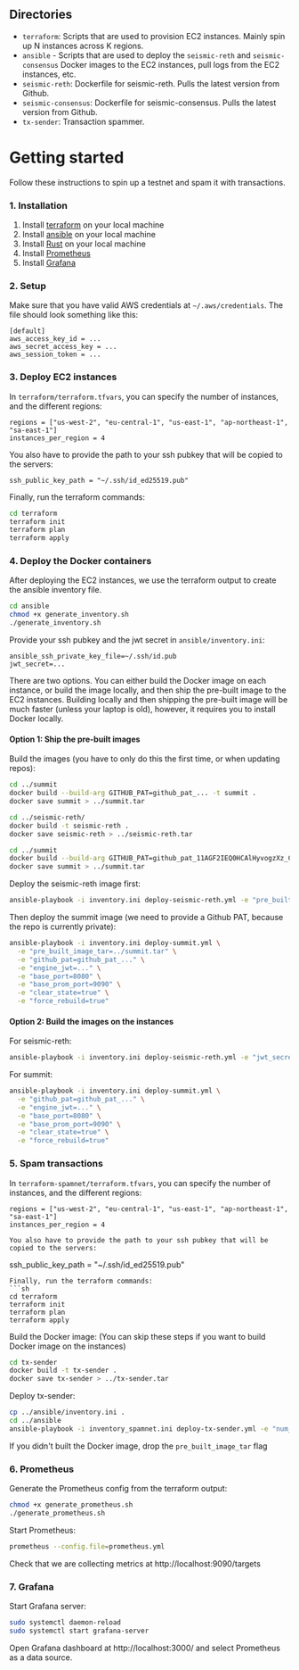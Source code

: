 ## Directories
- `terraform`: Scripts that are used to provision EC2 instances. Mainly spin up N instances across K regions.
-  `ansible` - Scripts that are used to deploy the `seismic-reth` and `seismic-consensus` Docker images to the EC2 instances, pull logs from the EC2 instances, etc.
- `seismic-reth`: Dockerfile for seismic-reth. Pulls the latest version from Github.
- `seismic-consensus`: Dockerfile for seismic-consensus. Pulls the latest version from Github.
- `tx-sender`: Transaction spammer. 

# Getting started
Follow these instructions to spin up a testnet and spam it with transactions.

### 1. Installation
1. Install [terraform](https://developer.hashicorp.com/terraform/installhttp:// "terraform") on your local machine 
2. Install [ansible](https://docs.ansible.com/ansible/latest/installation_guide/index.html "ansible") on your local machine
3. Install [Rust](https://rustup.rs/ "Rust") on your local machine
4. Install [Prometheus](https://prometheus.io/docs/prometheus/latest/getting_started/ "Prometheus")
5. Install [Grafana](https://grafana.com/docs/grafana/latest/setup-grafana/installation/ "Grafana")

### 2. Setup
Make sure that you have valid AWS credentials at `~/.aws/credentials`. The file should look something like this:
```
[default]
aws_access_key_id = ...
aws_secret_access_key = ...
aws_session_token = ...
```

### 3. Deploy EC2 instances
In `terraform/terraform.tfvars`, you can specify the number of instances, and the different regions:
```
regions = ["us-west-2", "eu-central-1", "us-east-1", "ap-northeast-1", "sa-east-1"]
instances_per_region = 4

```
You also have to provide the path to your ssh pubkey that will be copied to the servers:

```
ssh_public_key_path = "~/.ssh/id_ed25519.pub"

```
Finally, run the terraform commands:
```sh
cd terraform
terraform init
terraform plan
terraform apply
```

### 4. Deploy the Docker containers
After deploying the EC2 instances, we use the terraform output to create the ansible inventory file.
```sh
cd ansible
chmod +x generate_inventory.sh
./generate_inventory.sh
```
Provide your ssh pubkey and the jwt secret in `ansible/inventory.ini`:
```
ansible_ssh_private_key_file=~/.ssh/id.pub
jwt_secret=...
```

There are two options. You can either build the Docker image on each instance, or build the image locally, and then ship the pre-built image to the EC2 instances.
Building locally and then shipping the pre-built image will be much faster (unless your laptop is old), however, it requires you to install Docker locally.

#### Option 1: Ship the pre-built images
Build the images (you have to only do this the first time, or when updating repos):
```sh
cd ../summit
docker build --build-arg GITHUB_PAT=github_pat_... -t summit .
docker save summit > ../summit.tar
```
```sh
cd ../seismic-reth/
docker build -t seismic-reth .
docker save seismic-reth > ../seismic-reth.tar
```

```sh
cd ../summit
docker build --build-arg GITHUB_PAT=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 -t summit .
docker save summit > ../summit.tar
```
Deploy the seismic-reth image first:
```sh
ansible-playbook -i inventory.ini deploy-seismic-reth.yml -e "pre_built_image_tar=../seismic-reth.tar" -e "jwt_secret=..."  -e "force_rebuild=true"
```
Then deploy the summit image (we need to provide a Github PAT, because the repo is currently private):
```sh
ansible-playbook -i inventory.ini deploy-summit.yml \
  -e "pre_built_image_tar=../summit.tar" \
  -e "github_pat=github_pat_..." \
  -e "engine_jwt=..." \
  -e "base_port=8080" \
  -e "base_prom_port=9090" \
  -e "clear_state=true" \
  -e "force_rebuild=true"
```

#### Option 2: Build the images on the instances
For seismic-reth:
```sh
ansible-playbook -i inventory.ini deploy-seismic-reth.yml -e "jwt_secret=..."  -e "force_rebuild=true"
```
For summit:
```sh
ansible-playbook -i inventory.ini deploy-summit.yml \
  -e "github_pat=github_pat_..." \
  -e "engine_jwt=..." \
  -e "base_port=8080" \
  -e "base_prom_port=9090" \
  -e "clear_state=true" \
  -e "force_rebuild=true"
```

### 5. Spam transactions
In `terraform-spamnet/terraform.tfvars`, you can specify the number of instances, and the different regions:
```
regions = ["us-west-2", "eu-central-1", "us-east-1", "ap-northeast-1", "sa-east-1"]
instances_per_region = 4
```

```
You also have to provide the path to your ssh pubkey that will be copied to the servers:

```
ssh_public_key_path = "~/.ssh/id_ed25519.pub"

```
Finally, run the terraform commands:
```sh
cd terraform
terraform init
terraform plan
terraform apply
```

Build the Docker image:
(You can skip these steps if you want to build Docker image on the instances)
```sh
cd tx-sender
docker build -t tx-sender .
docker save tx-sender > ../tx-sender.tar
```

Deploy tx-sender:
```sh
cp ../ansible/inventory.ini .
cd ../ansible
ansible-playbook -i inventory_spamnet.ini deploy-tx-sender.yml -e "num_keys=2000" -e "pre_built_image_tar=../tx-sender.tar"
```
If you didn't built the Docker image, drop the `pre_built_image_tar` flag

### 6. Prometheus
Generate the Prometheus config from the terraform output:
```sh
chmod +x generate_prometheus.sh
./generate_prometheus.sh
```
Start Prometheus:
```sh
prometheus --config.file=prometheus.yml
```
Check that we are collecting metrics at http://localhost:9090/targets

### 7. Grafana
Start Grafana server:
```sh
sudo systemctl daemon-reload
sudo systemctl start grafana-server
```
Open Grafana dashboard at http://localhost:3000/ and select Prometheus as a data source.


